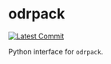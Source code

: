 # odrpack

[![Latest Commit](https://img.shields.io/github/last-commit/HugoMVale/odrpack-pyython)](https://img.shields.io/github/last-commit/HugoMVale/odrpack-pyython)

Python interface for `odrpack`.
